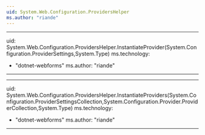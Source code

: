 ```yaml
---
uid: System.Web.Configuration.ProvidersHelper
ms.author: "riande"
---
```


---
uid: System.Web.Configuration.ProvidersHelper.InstantiateProvider(System.Configuration.ProviderSettings,System.Type)
ms.technology: 
  - "dotnet-webforms"
ms.author: "riande"
---

---
uid: System.Web.Configuration.ProvidersHelper.InstantiateProviders(System.Configuration.ProviderSettingsCollection,System.Configuration.Provider.ProviderCollection,System.Type)
ms.technology: 
  - "dotnet-webforms"
ms.author: "riande"
---
